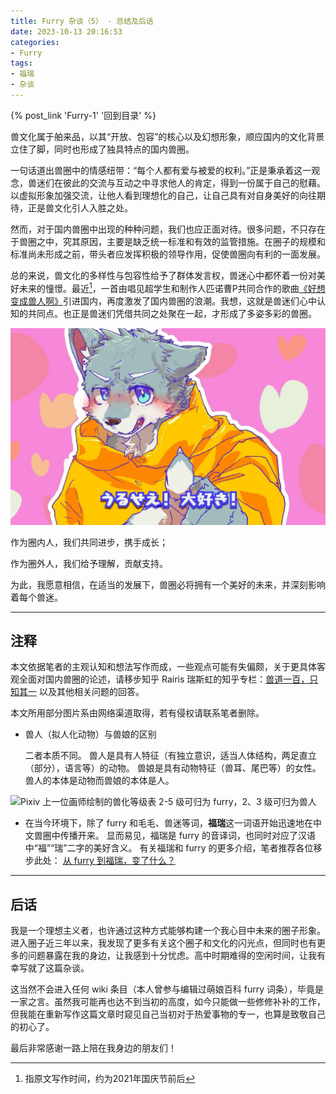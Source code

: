 ```yaml
---
title: Furry 杂谈（5） - 总结及后话
date: 2023-10-13 20:16:53
categories:
- Furry
tags:
- 福瑞
- 杂谈
---
```


{% post_link 'Furry-1' '回到目录' %}
<br/>

兽文化属于舶来品，以其“开放、包容”的核心以及幻想形象，顺应国内的文化背景立住了脚，同时也形成了独具特点的国内兽圈。

一句话道出兽圈中的情感纽带：“每个人都有爱与被爱的权利。”正是秉承着这一观念，兽迷们在彼此的交流与互动之中寻求他人的肯定，得到一份属于自己的慰藉。以虚拟形象加强交流，让他人看到理想化的自己，让自己具有对自身美好的向往期待，正是兽文化引人入胜之处。

然而，对于国内兽圈中出现的种种问题，我们也应正面对待。很多问题，不只存在于兽圈之中，究其原因，主要是缺乏统一标准和有效的监管措施。在圈子的规模和标准尚未形成之前，带头者应发挥积极的领导作用，促使兽圈向有利的一面发展。

总的来说，兽文化的多样性与包容性给予了群体发言权，兽迷心中都怀着一份对美好未来的憧憬。最近[^1]，一首由唱见超学生和制作人匹诺曹P共同合作的歌曲[《好想变成兽人啊》](https://www.bilibili.com/video/BV1H34y1U7Hb "《好想变成兽人啊》")引进国内，再度激发了国内兽圈的浪潮。我想，这就是兽迷们心中认知的共同点。也正是兽迷们凭借共同之处聚在一起，才形成了多姿多彩的兽圈。

![歌曲在 Bilibili 的封面](Furry-5/16c8450c0f1fabc3aa75c22d228cce23389d418a_wcZbGdxeR.jpg "歌曲在 Bilibili 的封面")

作为圈内人，我们共同进步，携手成长；

作为圈外人，我们给予理解，贡献支持。

为此，我愿意相信，在适当的发展下，兽圈必将拥有一个美好的未来，并深刻影响着每个兽迷。

***

## 注释

本文依据笔者的主观认知和想法写作而成，一些观点可能有失偏颇，关于更具体客观全面对国内兽圈的论述，请移步知乎 Rairis 瑞斯虹的知乎专栏：[兽道一百，只知其一](https://www.zhihu.com/column/furry "兽道一百，只知其一") 以及其他相关问题的回答。

本文所用部分图片系由网络渠道取得，若有侵权请联系笔者删除。

-   兽人（拟人化动物）与兽娘的区别

    二者本质不同。
    兽人是具有人特征（有独立意识，适当人体结构，两足直立（部分），语言等）的动物。
    兽娘是具有动物特征（兽耳、尾巴等）的女性。
    兽人的本体是动物而兽娘的本体是人。

![Pixiv 上一位画师绘制的兽化等级表
2-5 级可归为 furry，2、3 级可归为兽人](Furry-5/image_EdA7aHrRAm.png "Pixiv 上一位画师绘制的兽化等级表
2-5 级可归为 furry，2、3 级可归为兽人")

-   在当今环境下，除了 furry 和毛毛、兽迷等词，**福瑞**这一词语开始迅速地在中文兽圈中传播开来。
    显而易见，福瑞是 furry 的音译词，也同时对应了汉语中“福”“瑞”二字的美好含义。
    有关福瑞和 furry 的更多介绍，笔者推荐各位移步此处：
    [从 furry 到福瑞，变了什么？](https://zhuanlan.zhihu.com/p/548415504 "从 furry 到福瑞，变了什么？")

***

## 后话

我是一个理想主义者，也许通过这种方式能够构建一个我心目中未来的圈子形象。进入圈子近三年以来，我发现了更多有关这个圈子和文化的闪光点，但同时也有更多的问题暴露在我的身边，让我感到十分忧虑。高中时期难得的空闲时间，让我有幸写就了这篇杂谈。

这当然不会进入任何 wiki 条目（本人曾参与编辑过萌娘百科 furry 词条），毕竟是一家之言。虽然我可能再也达不到当初的高度，如今只能做一些修修补补的工作，但我能在重新写作这篇文章时窥见自己当初对于热爱事物的专一，也算是致敬自己的初心了。

最后非常感谢一路上陪在我身边的朋友们！

[^1]: 指原文写作时间，约为2021年国庆节前后